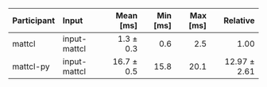 | Participant | Input | Mean [ms] | Min [ms] | Max [ms] | Relative |
|:---|:---|---:|---:|---:|---:|
| mattcl | input-mattcl | 1.3 ± 0.3 | 0.6 | 2.5 | 1.00 |
| mattcl-py | input-mattcl | 16.7 ± 0.5 | 15.8 | 20.1 | 12.97 ± 2.61 |
